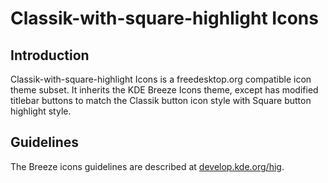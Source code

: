 # Classik-with-square-highlight Icons

## Introduction

Classik-with-square-highlight Icons is a freedesktop.org compatible icon theme subset. It inherits the KDE Breeze Icons theme, except has modified titlebar buttons to match the Classik button icon style with Square button highlight style.

## Guidelines

The Breeze icons guidelines are described at [develop.kde.org/hig](https://develop.kde.org/hig).
